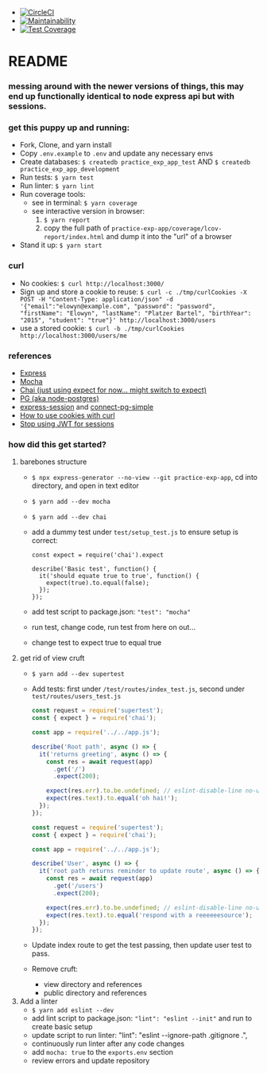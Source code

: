 * [![CircleCI](https://circleci.com/gh/craftninja/practice-exp-app.svg?style=svg)](https://circleci.com/gh/craftninja/practice-exp-app)
* [![Maintainability](https://api.codeclimate.com/v1/badges/2cbe1136e57e26ca6749/maintainability)](https://codeclimate.com/github/craftninja/practice-exp-app/maintainability)
* [![Test Coverage](https://api.codeclimate.com/v1/badges/2cbe1136e57e26ca6749/test_coverage)](https://codeclimate.com/github/craftninja/practice-exp-app/test_coverage)

# README

### messing around with the newer versions of things, this may end up functionally identical to node express api but with sessions.

### get this puppy up and running:
* Fork, Clone, and yarn install
* Copy `.env.example` to `.env` and update any necessary envs
* Create databases: `$ createdb practice_exp_app_test` AND `$ createdb practice_exp_app_development`
* Run tests: `$ yarn test`
* Run linter: `$ yarn lint`
* Run coverage tools:
  * see in terminal: `$ yarn coverage`
  * see interactive version in browser:
      1. `$ yarn report`
      1. copy the full path of `practice-exp-app/coverage/lcov-report/index.html` and dump it into the "url" of a browser
* Stand it up: `$ yarn start`

### curl
* No cookies: `$ curl http://localhost:3000/`
* Sign up and store a cookie to reuse: `$ curl -c ./tmp/curlCookies -X POST -H "Content-Type: application/json" -d '{"email":"elowyn@example.com", "password": "password", "firstName": "Elowyn", "lastName": "Platzer Bartel", "birthYear": "2015", "student": "true"}' http://localhost:3000/users`
* use a stored cookie: `$ curl -b ./tmp/curlCookies http://localhost:3000/users/me`

### references
* [Express](https://expressjs.com/)
* [Mocha](https://mochajs.org)
* [Chai (just using expect for now... might switch to expect)](https://www.chaijs.com)
* [PG (aka node-postgres)](https://node-postgres.com/)
* [express-session](https://www.npmjs.com/package/express-session) and [connect-pg-simple](https://www.npmjs.com/package/connect-pg-simple)
* [How to use cookies with curl](https://makandracards.com/makandra/48262-how-to-use-cookies-with-curl)
* [Stop using JWT for sessions](http://cryto.net/~joepie91/blog/2016/06/13/stop-using-jwt-for-sessions/)


### how did this get started?

1. barebones structure
    * `$ npx express-generator --no-view --git practice-exp-app`, cd into directory, and open in text editor
    * `$ yarn add --dev mocha`
    * `$ yarn add --dev chai`
    * add a dummy test under `test/setup_test.js` to ensure setup is correct:

        ```
        const expect = require('chai').expect

        describe('Basic test', function() {
          it('should equate true to true', function() {
            expect(true).to.equal(false);
          });
        });
        ```

    * add test script to package.json: `"test": "mocha"`
    * run test, change code, run test from here on out...
    * change test to expect true to equal true
1. get rid of view cruft
    * `$ yarn add --dev supertest`
    * Add tests: first under `/test/routes/index_test.js`, second under `test/routes/users_test.js`

        ```js
        const request = require('supertest');
        const { expect } = require('chai');

        const app = require('../../app.js');

        describe('Root path', async () => {
          it('returns greeting', async () => {
            const res = await request(app)
              .get('/')
              .expect(200);

            expect(res.err).to.be.undefined; // eslint-disable-line no-unused-expressions
            expect(res.text).to.equal('oh hai!');
          });
        });
        ```

        ```js
        const request = require('supertest');
        const { expect } = require('chai');

        const app = require('../../app.js');

        describe('User', async () => {
          it('root path returns reminder to update route', async () => {
            const res = await request(app)
              .get('/users')
              .expect(200);

            expect(res.err).to.be.undefined; // eslint-disable-line no-unused-expressions
            expect(res.text).to.equal('respond with a reeeeeesource');
          });
        });
        ```

    * Update index route to get the test passing, then update user test to pass.
    * Remove cruft:
      * view directory and references
      * public directory and references
1. Add a linter
    * `$ yarn add eslint --dev`
    * add lint script to package.json: `"lint": "eslint --init"` and run to create basic setup
    * update script to run linter: "lint": "eslint --ignore-path .gitignore .",
    * continuously run linter after any code changes
    * add `mocha: true` to the `exports.env` section
    * review errors and update repository
